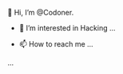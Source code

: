 👋  Hi, I’m @Codoner.
- 👀 I’m interested in Hacking ...
<!-- - 🌱 I’m currently learning ... -->
<!-- - 💞️ I’m looking to collaborate on ... -->
- 📫 How to reach me ...

<!---
Codoner/Codoner is a ✨ special ✨ repository because its `README.md` (this file) appears on your GitHub profile.
You can click the Preview link to take a look at your changes.
--->
...
